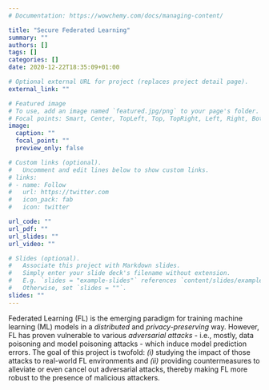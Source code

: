 ```yaml
---
# Documentation: https://wowchemy.com/docs/managing-content/

title: "Secure Federated Learning"
summary: ""
authors: []
tags: []
categories: []
date: 2020-12-22T18:35:09+01:00

# Optional external URL for project (replaces project detail page).
external_link: ""

# Featured image
# To use, add an image named `featured.jpg/png` to your page's folder.
# Focal points: Smart, Center, TopLeft, Top, TopRight, Left, Right, BottomLeft, Bottom, BottomRight.
image:
  caption: ""
  focal_point: ""
  preview_only: false

# Custom links (optional).
#   Uncomment and edit lines below to show custom links.
# links:
# - name: Follow
#   url: https://twitter.com
#   icon_pack: fab
#   icon: twitter

url_code: ""
url_pdf: ""
url_slides: ""
url_video: ""

# Slides (optional).
#   Associate this project with Markdown slides.
#   Simply enter your slide deck's filename without extension.
#   E.g. `slides = "example-slides"` references `content/slides/example-slides.md`.
#   Otherwise, set `slides = ""`.
slides: ""
---
```

Federated Learning (FL) is the emerging paradigm for training machine learning (ML) models in a _distributed_ and _privacy-preserving_ way. However, FL has proven vulnerable to various _adversarial attacks_ - i.e., mostly, data poisoning and model poisoning attacks - which induce model prediction errors. The goal of this project is twofold: _(i)_ studying the impact of those attacks to real-world FL environments and _(ii)_ providing countermeasures to alleviate or even cancel out adversarial attacks, thereby making FL more robust to the presence of malicious attackers.

